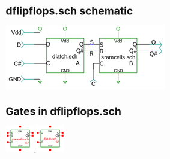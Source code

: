 # dflipflops.sch schematic
![dflipflops.sch](dflipflops.png)
# Gates in dflipflops.sch
[ ![sramcells](sramcells-sym.png) ](sramcells.html)
[ ![dlatch](dlatch-sym.png) ](dlatch.html)
